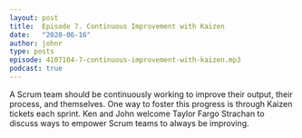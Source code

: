 ```yaml
---
layout: post
title:  Episode 7. Continuous Improvement with Kaizen
date:   "2020-06-16"
author: johnr
type: posts
episode: 4107104-7-continuous-improvement-with-kaizen.mp3
podcast: true
---
```


A Scrum team should be continuously working to improve their output, their process, and themselves. One way to foster this progress is through Kaizen tickets each sprint. Ken and John welcome Taylor Fargo Strachan to discuss ways to empower Scrum teams to always be improving.
